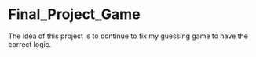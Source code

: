 # Final_Project_Game
The idea of this project is to continue to fix my guessing game to have the correct logic. 
